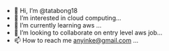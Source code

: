 - 👋 Hi, I’m @tatabong18
- 👀 I’m interested in cloud computing...
- 🌱 I’m currently learning aws ...
- 💞️ I’m looking to collaborate on entry level aws job...
- 📫 How to reach me anyinke@gmail.com ...

<!---
tatabong18/tatabong18 is a ✨ special ✨ repository because its `README.md` (this file) appears on your GitHub profile.
You can click the Preview link to take a look at your changes.
--->
